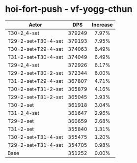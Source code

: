 # hoi-fort-push - vf-yogg-cthun
| Actor | DPS | Increase |
|---|:---:|:---:|
|T30-2_4-set|379249|7.97%|
|T29-2-set+T30-4-set|379193|7.95%|
|T30-2-set+T29-4-set|374063|6.49%|
|T31-2-set+T30-4-set|374049|6.49%|
|T29-2_4-set|372926|6.17%|
|T29-2-set+T30-2-set|372344|6.00%|
|T31-2-set+T29-4-set|367807|4.71%|
|T30-2-set+T31-2-set|365879|4.16%|
|T29-2-set+T31-2-set|365045|3.93%|
|T30-2-set|361918|3.04%|
|T31-2_4-set|361647|2.96%|
|T29-2-set|360659|2.68%|
|T31-2-set|355840|1.31%|
|T30-2-set+T31-4-set|355475|1.20%|
|T29-2-set+T31-4-set|354705|0.98%|
|Base|351252|0.00%|
